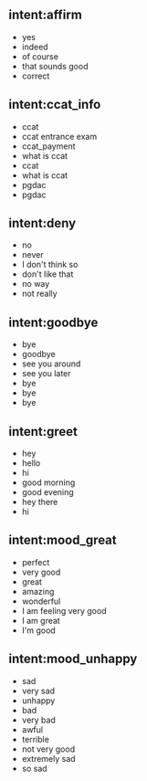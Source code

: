 ## intent:affirm
- yes
- indeed
- of course
- that sounds good
- correct

## intent:ccat_info
- ccat
- ccat entrance exam
- ccat_payment
- what is ccat
- ccat
- what is ccat
- pgdac
- pgdac

## intent:deny
- no
- never
- I don't think so
- don't like that
- no way
- not really

## intent:goodbye
- bye
- goodbye
- see you around
- see you later
- bye
- bye
- bye

## intent:greet
- hey
- hello
- hi
- good morning
- good evening
- hey there
- hi

## intent:mood_great
- perfect
- very good
- great
- amazing
- wonderful
- I am feeling very good
- I am great
- I'm good

## intent:mood_unhappy
- sad
- very sad
- unhappy
- bad
- very bad
- awful
- terrible
- not very good
- extremely sad
- so sad
